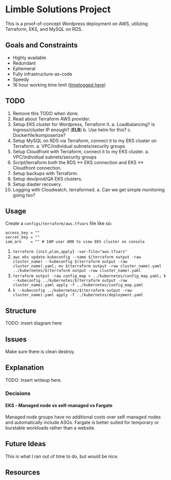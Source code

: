 # Limble Solutions Project

This is a proof-of-concept Wordpress deployment on AWS, utilizing Terraform, EKS, and MySQL on RDS.

## Goals and Constraints

* Highly available
* Redundant
* Ephemeral
* Fully infrastructure-as-code
* Speedy
* 16 hour working time limit ([timelogged here](timelog.md))

## TODO

1. Remove this TODO when done.
2. Read about Terraform AWS provider.
3. Setup EKS cluster for Wordpress, Terraform it.
a. Loadbalancing? Is Ingress/cluster IP enough? (**ELB**)
b. Use helm for this?
c. Dockerfile/komposerize?
4. Setup MySQL on RDS via Terraform, connect it to my EKS cluster on Terraform.
a. VPC/individual subnets/security groups
5. Setup Cloudfront with Terraform, connect it to my EKS cluster.
a. VPC/individual subnets/security groups
6. Script/terraform both the RDS <-> EKS connection and EKS <-> Cloudfront connection.
7. Setup backups with Terraform.
8. Setup dev/prod/QA EKS clusters.
9. Setup diaster recovery.
10. Logging with Cloudwatch, terraformed.
a. Can we get simple monitoring going too?

## Usage

Create a `configs/terraform/aws.tfvars` file like so:

```
access_key = ""
secret_key = ""
iam_arn    = "" # IAM user ARN to view EKS cluster on console
```

1. `terraform {init,plan,apply} -var-file="aws.tfvars"`
2. `aws eks update-kubeconfig --name $(terraform output -raw cluster_name) --kubeconfig $(terraform output -raw cluster_name).yaml; mv $(terraform output -raw cluster_name).yaml ../kubernetes/$(terraform output -raw cluster_name).yaml`
3. `terraform output -raw config_map > ../kubernetes/config_map.yaml; k --kubeconfig ../kubernetes/$(terraform output -raw cluster_name).yaml apply -f ../kubernetes/config_map.yaml`
4. `k --kubeconfig ../kubernetes/$(terraform output -raw cluster_name).yaml apply -f ../kubernetes/deployment.yaml`

## Structure

TODO: insert diagram here

## Issues

Make sure there is clean destroy.

## Explanation

TODO: Insert writeup here.

### Decisions

#### EKS - Managed node vs self-managed vs Fargate

Managed node groups have no additional costs over self-managed nodes and automatically include ASGs. Fargate is better suited for temporary or burstable workloads rather than a website.

## Future Ideas

This is what I ran out of time to do, but would be nice.

## Resources
